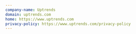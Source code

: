 ```yaml
---
company-name: Uptrends
domain: uptrends.com
home: https://www.uptrends.com
privacy-policy: https://www.uptrends.com/privacy-policy
---
```




